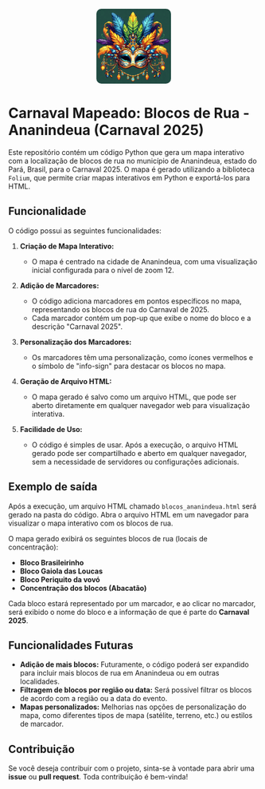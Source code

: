 <p align="center">
  <img src="https://github.com/ArturMaia/CarnavalMapeado/blob/main/carnaval.jpeg" alt=" folia" style="width: 150px; border-radius: 10px;">
</p>

# Carnaval Mapeado: Blocos de Rua - Ananindeua (Carnaval 2025)

Este repositório contém um código Python que gera um mapa interativo com a localização de blocos de rua no município de Ananindeua, estado do Pará, Brasil, para o Carnaval 2025. O mapa é gerado utilizando a biblioteca `Folium`, que permite criar mapas interativos em Python e exportá-los para HTML.

## Funcionalidade

O código possui as seguintes funcionalidades:

1. **Criação de Mapa Interativo:**
   - O mapa é centrado na cidade de Ananindeua, com uma visualização inicial configurada para o nível de zoom 12.
   
2. **Adição de Marcadores:**
   - O código adiciona marcadores em pontos específicos no mapa, representando os blocos de rua do Carnaval de 2025.
   - Cada marcador contém um pop-up que exibe o nome do bloco e a descrição "Carnaval 2025".
   
3. **Personalização dos Marcadores:**
   - Os marcadores têm uma personalização, como ícones vermelhos e o símbolo de "info-sign" para destacar os blocos no mapa.

4. **Geração de Arquivo HTML:**
   - O mapa gerado é salvo como um arquivo HTML, que pode ser aberto diretamente em qualquer navegador web para visualização interativa.

5. **Facilidade de Uso:**
   - O código é simples de usar. Após a execução, o arquivo HTML gerado pode ser compartilhado e aberto em qualquer navegador, sem a necessidade de servidores ou configurações adicionais.

   
## Exemplo de saída

Após a execução, um arquivo HTML chamado `blocos_ananindeua.html` será gerado na pasta do código. Abra o arquivo HTML em um navegador para visualizar o mapa interativo com os blocos de rua.


O mapa gerado exibirá os seguintes blocos de rua (locais de concentração):

- **Bloco Brasileirinho**
- **Bloco Gaiola das Loucas**
- **Bloco Periquito da vovó**
- **Concentração dos blocos (Abacatão)**

Cada bloco estará representado por um marcador, e ao clicar no marcador, será exibido o nome do bloco e a informação de que é parte do **Carnaval 2025**.

## Funcionalidades Futuras

- **Adição de mais blocos:** Futuramente, o código poderá ser expandido para incluir mais blocos de rua em Ananindeua ou em outras localidades.
- **Filtragem de blocos por região ou data:** Será possível filtrar os blocos de acordo com a região ou a data do evento.
- **Mapas personalizados:** Melhorias nas opções de personalização do mapa, como diferentes tipos de mapa (satélite, terreno, etc.) ou estilos de marcador.

## Contribuição

Se você deseja contribuir com o projeto, sinta-se à vontade para abrir uma **issue** ou **pull request**. Toda contribuição é bem-vinda!

